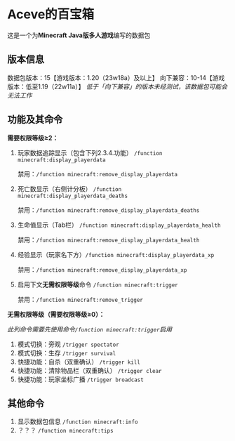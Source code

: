 # Aceve的百宝箱

这是一个为**Minecraft Java版多人游戏**编写的数据包

## 版本信息
数据包版本：15【游戏版本：1.20（23w18a）及以上】
向下兼容：10-14【游戏版本：低至1.19（22w11a）】
*低于「向下兼容」的版本未经测试，该数据包可能会无法工作*

## 功能及其命令

**需要权限等级≥2：**

1. 玩家数据追踪显示（包含下列2.3.4.功能） `/function minecraft:display_playerdata`

   禁用：`/function minecraft:remove_display_playerdata`

1. 死亡数显示（右侧计分板） `/function minecraft:display_playerdata_deaths`

   禁用：`/function minecraft:remove_display_playerdata_deaths`

1. 生命值显示（Tab栏） `/function minecraft:display_playerdata_health`

   禁用：`/function minecraft:remove_display_playerdata_health`

1. 经验显示（玩家名下方）`/function minecraft:display_playerdata_xp`

   禁用：`/function minecraft:remove_display_playerdata_xp`

1. 启用下文**无需权限等级**命令 `/function minecraft:trigger`

   禁用：`/function minecraft:remove_trigger`

**无需权限等级（需要权限等级≥0）：**

*此列命令需要先使用命令`/function minecraft:trigger`启用*

1. 模式切换：旁观 `/trigger spectator`
1. 模式切换：生存 `/trigger survival`
1. 快捷功能：自杀（双重确认） `/trigger kill`
1. 快捷功能：清除物品栏（双重确认） `/trigger clear`
1. 快捷功能：玩家坐标广播 `/trigger broadcast`

## 其他命令

1. 显示数据包信息 `/function minecraft:info`
2. ？？？ `/function minecraft:tips`
